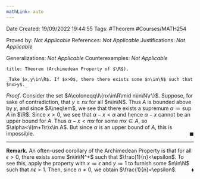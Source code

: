 ```yaml
---
mathLink: auto
---
```


<div class="topSpace"></div>

Date Created: 19/09/2022 19:44:55
Tags: #Theorem #Courses/MATH254

Proved by: _Not Applicable_
References: _Not Applicable_
Justifications: _Not Applicable_

Generalizations: _Not Applicable_
Counterexamples: _Not Applicable_

``` ad-Theorem
title: Theorem (Archimedean Property of $\R$).

_Take $x,y\in\R$. If $x>0$, there there exists some $n\in\N$ such that $nx>y$._

```

_Proof_. Consider the set $A\coloneqq\l\{nx\in\R\mid n\in\N\r\}$. Suppose, for sake of contradiction, that $y\geq nx$ for all $n\in\N$. Thus $A$ is bounded above by $y$, and since $A\neq\em$, we see that there exists a supremum $\alpha\coloneqq\sup A$ in $\R$. Since $x>0$, we see that $\alpha-x<\alpha$ and hence $\alpha-x$ cannot be an upper bound for $A$. Thus $\alpha-x<mx$ for some $mx\in A$, so $\alpha<\l(m+1\r)x\in A$. But since $\alpha$ is an upper bound of $A$, this is impossible.<span style="float:right;">$\blacksquare$</span>

---

**Remark.** An often-used corollary of the Archimedean Property is that for all $\epsilon>0$, there exists some $n\in\N^+$ such that $\frac{1}{n}<\epsilon$. To see this, apply the property with $x\coloneqq\epsilon$ and $y\coloneqq1$ to furnish some $n\in\N$ such that $n\epsilon>1$. Then, since $n\neq0$, we obtain $\frac{1}{n}<\epsilon$.<span style="float:right;">$\blacklozenge$</span>
